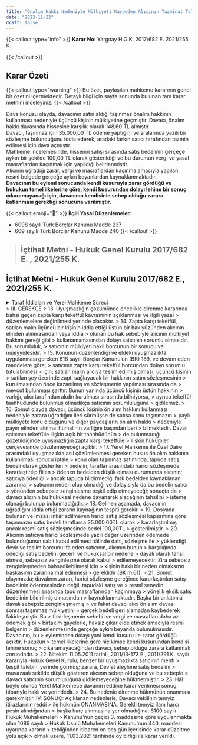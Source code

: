 ```yaml
---
title: "Önalım Hakkı Nedeniyle Mülkiyeti Kaybeden Alıcının Tazminat Talebi Hk."
date: "2023-11-22"
draft: false
---
```


{{< callout type="info" >}}
**Karar No:** Yargıtay H.G.K. 2017/682 E. 2021/255 K.

{{< /callout >}}

## Karar Özeti

{{< callout type="warning" >}}
Bu özet, paylaşılan mahkeme kararının genel bir özetini içermektedir. Detaylı bilgi için sayfa sonunda bulunan tam karar metnini inceleyiniz.
{{< /callout >}}

Dava konusu olayda, davacının satın aldığı taşınmaz önalım hakkının kullanması nedeniyle üçüncü kişinin mülkiyetine geçmiştir.
Davacı, önalım hakkı davasında hissesine karşılık olarak 148,60 TL almıştır.  
Davacı, taşınmaz için 35.000,00 TL ödeme yaptığını ve aralarında yazılı bir sözleşme bulunduğunu iddia ederek, aradaki farkın satıcı tarafından tazmin edilmesi için dava açmıştır.  
Mahkeme incelemesinde, hissenin satışı sırasında satış bedelinin gerçeğe aykırı bir şekilde 100,00 TL olarak gösterildiği ve bu durumun vergi ve yasal masraflardan kaçınmak için yapıldığı belirlenmiştir.  
Alıcının uğradığı zarar, vergi ve masraflardan kaçınma amacıyla yapılan resmi belgede gerçeğe aykırı beyanlardan kaynaklanmaktadır.  
**Davacının bu eylemi sonucunda kendi kusuruyla zarar gördüğü ve hukukun temel ilkelerine göre, kendi kusurundan dolayı lehine bir sonuç çıkaramayacağı için, davacının kendisinin sebep olduğu zarara katlanması gerektiği sonucuna varılmıştır.**

{{< callout emoji="📖" >}}
**İlgili Yasal Düzenlemeler:**

- 6098 sayılı Türk Borçlar Kanunu Madde 237
- 609 sayılı Türk Borçlar Kanunu Madde 240
  {{< /callout >}}

> ## İçtihat Metni - Hukuk Genel Kurulu 2017/682 E. , 2021/255 K.

## İçtihat Metni - Hukuk Genel Kurulu 2017/682 E., 2021/255 K.

<details>
<summary> Taraf İddiaları ve Yerel Mahkeme Süreci </summary>

> MAHKEMESİ: Asliye Hukuk Mahkemesi
>
> 1. Taraflar arasındaki “alacak” davasından dolayı yapılan yargılama sonunda, Ankara 26. Asliye Hukuk Mahkemesince verilen davanın reddine
>    ilişkin karar davacı vekilinin temyizi üzerine Yargıtay (kapatılan) 2. Hukuk Dairesince yapılan inceleme sonunda bozulmuş, Mahkemece Özel Daire bozma kararına karşı direnilmiştir.
> 2. Direnme kararı davacı vekili tarafından temyiz edilmiştir.
> 3. Hukuk Genel Kurulunca dosyadaki belgeler incelendikten sonra gereği görüşüldü: I. YARGILAMA SÜRECİ Davacı İstemi:
> 4. Davacı vekili; müvekkilinin müşterek (paylı) mülkiyete konu 1342 parsel sayılı taşınmazda davalıya ait payı 15.07.2007 tarihli sözleşme
>    ile 35.000,00TL bedel karşılığında satın aldığını, tapu devri
>    gerçekleştikten sonra diğer paydaşın ön alım hakkına dayalı açtığı
>    tapu iptali ve tescil davasını kazanması sonucu taşınmazın mülkiyetini
>    kaybettiğini, davalının doğan zarardan sorumlu olduğunu, bu sebeple
>    satış bedeli olan 35.000,00TL'nin iadesi yönünde takip
>    başlattıklarını, davalının takibe haksız şekilde itiraz ettiğini,
>    itirazın kaldırılması taleplerinin icra mahkemesince alacağın
>    yargılamayı gerektirdiğinden bahisle reddedildiğini ileri sürerek
>    fazlaya ilişkin hakları saklı kalmak kaydıyla 1.000,00TL'nin davalıdan
>    tahsiline karar verilmesini istemiş, bozma sonrası ıslahla talebini
>    34.900,00TL'ye yükseltmiştir. Davalı Cevabı:
> 5. Davalı vekili; alacak iddiasının haksız ve yersiz olduğunu, davacının faiz karşılığı borç para vermekle uğraştığını, müvekkilinin
>    zorda kalarak davacıya birtakım bedeller ödediğini ve tapu devrini
>    gerçekleştirdiğini, tapu kayıtları incelendiğinde devrin bedelsiz
>    yapıldığının anlaşılacağını, sulh hukuk mahkemesinde görülen tapu
>    iptal davasında zaten davacıya bedel ve masrafların ödendiğini, zorla
>    imzalatılan ön sözleşmeye dayanılarak hak iddia edilmesinin haksız
>    olduğunu savunarak davanın reddini istemiştir. Mahkeme Kararı:
> 6. Ankara 26. Asliye Hukuk Mahkemesinin 23.01.2014 tarihli ve 2013/107 E., 2014/28 K. sayılı kararı ile; taraflar arasındaki 15.07.2008
>    tarihli harici satış sözleşmesinde davalı ...'in 1342 sayılı
>    parseldeki payını 35.000,00TL bedelle ...'e sattığını, aynı tarihte
>    tapuda yapılan resmî akitte 100,00TL bedelle payı devredildiğini ancak
>    dava dışı paydaşın açtığı ön alım davası sonucu taşınmazın tapu kaydı
>    iptal edildiğinden davalının sebepsiz zenginleştiğinin iddia edildiği,
>    davalının adi sözleşmeden sonra sözleşmede belirtilen edimini yerine
>    getirdiği ve taşınmazı 100,00TL bedel gösterilerek davacıya
>    devrettiği, ön alım davasında tapudaki satış bedeli ve harç ve masraf
>    toplamı 148,60TL mahkeme veznesine depo ettirilerek kabul kararı
>    verildiği, davacının satış bedelinin 100,00TL gösterildiği resmî satış
>    işleminin tarafı olup kendi muvazaasına dayanamayacağı, aksi
>    düşüncenin dürüstlük ilkesiyle bağdaşmayacağı gerekçesiyle davanın
>    reddine karar verilmiştir. Özel Daire Bozma Kararı:
> 7. Yerel Mahkemenin yukarıda belirtilen kararına karşı süresi içinde davacı vekili temyiz isteminde bulunmuştur.
> 8. Yargıtay (kapatılan) 13. Hukuk Dairesinin 21.01.2016 tarihli ve 2015/38078 E., 2016/1141 K. sayılı kararı ile; “…Borçlar Kanunu m.
>    237, Medeni Kanun m. 706/1, Tapu Kanunu m. 26 ve Noterlik Kanunu m.
>    60/3,89. maddelerindeki açık düzenlemeler ile taşınmaz satışının
>    geçerli olması sözleşmenin resmi şekilde yapılması şartına
>    bağlanmıştır. Bu mevzuat hükümleri gereğince kural olarak tapulu
>    taşınmazlara ilişkin harici satış sözleşmeleri geçerli olmayacaktır.
>    Ne var ki, harici sözleşmeye ek olarak resmi devrin gerçekleşmesi
>    halinde sözleşmenin de artık geçerlilik kazanacağı yerleşik Yargıtay
>    uygulamaları ile sabittir. Somut olayda davacı tapudan devrin yanı
>    sıra davalı ile aralarındaki 15.7.2008 tarihli adi yazılı sözleşmeye
>    de dayanmış olup, bu belgede davalının davaya konu taşınmaz üzerindeki
>    miras hissesini 35.000,00TL bedelle sattığı açıkça yazılıdır.
>    Ülkemizde resmi devirlerde sıklıkla gerçek satış bedelinin
>    gösterilmediği de dikkate alındığında, mahkemenin davacının yalnızca
>    resmi akitte yazılı 100,00 TL bedeli isteyebileceği, kendi muvazaasına
>    dayanarak fazlasını isteyemeyeceği yönündeki kabulünde isabet
>    bulunmamaktadır. Davalı resmi devir ile geçerli hale gelen harici
>    sözleşmede belirlenen 35.000,00TL satış bedeli ile bağlı olup, bu
>    bedelin ödenmediğini yasal kesin delillerle ispatla mükelleftir.
>    Davalı yan, bu yönde yazılı delil sunmadığı gibi yemin deliline de
>    dayanmadığından savunmasını ispat edememiştir. Geçerli sözleşmelerde
>    ifanın imkansız hale gelmesi durumunda sözleşmenin tarafları ifanın
>    imkansız hale geldiği tarihteki rayici isteyebilecekler ise de
>    davacının talebi yalnızca ödenen bedelin sebepsiz zenginleşme
>    hükümleri çerçevesinde ve fazlaya ilişkin hakları saklı tutularak
>    kısmen iadesine ilişkin olup, bu halde mahkemece önalım davasında
>    davacı adına depo edilen 100,00 TL lik resmi satış bedelinin
>    sözleşmede kararlaştır(ı)lan bedelden mahsubu ile 34.900,00 TL
>    yönünden davacının iddiasının yerinde olduğunun tespit edilmesi ve
>    yine taleple bağlı kalınarak davanın kabulüne karar verilmesi
>    gerekirken yazılı şekilde hüküm tesisi usul ve yasaya aykırı olup
>    hükmün bozulmasını gerektirir…” gerekçesi ile karar bozulmuştur.
>    Direnme Kararı:
> 9. Mahkemece 10.05.2016 tarihli ve 2016/179 E., 2016/209 K. sayılı kararı ile; ilk karar gerekçeleri tekrar edilmek ve zapta karşı
>    tekeffül hükümleri açıklanmak suretiyle direnme kararı verilmiştir.
>    Direnme Kararının Temyizi:
> 10. Direnme kararı süresi içinde davacı vekili tarafından temyiz edilmiştir. II. UYUŞMAZLIK
> 11. Direnme yolu ile Hukuk Genel Kurulu önüne gelen uyuşmazlık; ön alım hakkının kullanılması nedeniyle taşınmaz mülkiyetini kaybeden
>     davacının, harici satış sözleşmesi çerçevesinde ödediğini ileri
>     sürdüğü bedelin taşınmazın tapudaki değerinden fazla olan kısmını
>     satıcı davalıdan isteyip isteyemeyeceği noktasında toplanmaktadır.

</details>
>     III. GEREKÇE
> 13. Uyuşmazlığın çözümünde öncelikle direnme kararında bahsi geçen zapta karşı tekeffül kavramının açıklanması ve ilgili yasal
>     düzenlemelere değinilmesi yerinde olacaktır.
> 14. Zapta karşı tekeffül, satılan malın üçüncü bir kişinin iddia ettiği üstün bir hak yüzünden alıcının elinden alınmasından veya iddia
>     olunan bu hak sebebiyle alıcının mülkiyet hakkını gereği gibi
>     kullanamamasından dolayı satıcının sorumlu olmasıdır. Bu sorumluluk,
>     satıcının mülkiyeti nakil borcunun bir sonucu ve müeyyidesidir.
> 15. Konunun düzenlendiği ve eldeki uyuşmazlıkta uygulanması gereken 818 sayılı Borçlar Kanunu’un (BK) 189. ve devam eden maddelere göre;
>     satıcının zapta karşı tekeffül borcundan dolayı sorumlu tutulabilmesi
>     için; satılan malın alıcıya teslim edilmiş olması, üçüncü kişinin
>     satılan şey üzerinde zaptı sağlayacak bir hakkının satım sözleşmesinin
>     kurulmasından önce kazanılmış ve sözleşmenin yapılması sırasında da
>     mevcut bulunması şarttır. Bunun yanında üçüncü kişinin üstün hakkının
>     varlığı, alıcı tarafından akdin kurulması sırasında biliniyorsa,
>     ayrıca tekeffül taahhüdünde bulunmuş olmadıkça satıcının sorumluluğuna
>     gidilemez.
> 16. Somut olayda davacı, üçüncü kişinin ön alım hakkını kullanması nedeniyle zarara uğradığını ileri sürmüşse de satışa konu taşınmazın
>     paylı mülkiyete konu olduğunu ve diğer paydaşların ön alım hakkı
>     nedeniyle payın elinden alınma ihtimalinin varlığını başından beri
>     bilmektedir. Davalı satıcının tekeffüle ilişkin açık bir taahhüdünün
>     de bulunmadığı gözetildiğinde uyuşmazlığın zapta karşı tekeffüle
>     ilişkin hükümler çerçevesinde çözülemeyeceği açıktır.
> 17. Yerel Mahkeme ile Özel Daire arasındaki uyuşmazlıkta asıl çözümlenmesi gereken husus ön alım hakkının kullanılması sonucu iptale
>     konu olan taşınmaz satımında, tapuda satış bedeli olarak gösterilen
>     bedelin, taraflar arasındaki harici sözleşmede kararlaştırılıp fiilen
>     ödenen bedelden düşük olması durumunda alıcının; satıcıya ödediği
>     ancak tapuda bildirmediği fark bedelden kaynaklanan zararına,
>     satıcının neden olup olmadığı ve dolayısıyla da bu bedelin satıcı
>     yönünden sebepsiz zenginleşme teşkil edip etmeyeceği; sonuçta da
>     davacı alıcının bu hukuksal nedene dayanarak alacağının tahsilini
>     isteme olanağı bulunup bulunmadığıdır.
> 18. Gelinen aşamada, davacının uğradığını iddia ettiği zararın kaynağının tespiti gerekir.
> 19. Dosyada bulunan ve imzası inkâr edilmeyen harici satış sözleşmesi kapsamına göre taşınmazın satış bedeli taraflarca 35.000,00TL olarak
>     kararlaştırılmış ancak resmî satış sözleşmesinde bedel 100,00TL
>     gösterilmiştir.
> 20. Alıcının satıcıya harici sözleşmede yazılı değer üzerinden ödemede bulunduğunun sabit kabul edilmesi hâlinde dahi, sözleşme ile
>     yüklendiği devir ve teslim borcunu ifa eden satıcının, alıcının bunun
>     karşılığında ödediği satış bedelini geçerli ve hukuksal bir nedene
>     dayalı olarak tahsil etmesi, sebepsiz zenginleşme olarak kabul
>     edilemeyecektir. Zira sebepsiz zenginleşmeden bahsedilebilmesi için
>     kişinin haklı bir neden olmaksızın başkasının zararına mal edinmesi
>     gereklidir (BK m.61).
> 21. Somut olayımızda; davalının zararı, harici sözleşme gereğince kararlaştırılan satış bedelinin ödenmesinden değil, tapudaki satış ve
>     resmî senedin düzenlenmesi sırasında tapu masraflarından kaçınmaya
>     yönelik eksik satış bedelinin bildirilmiş olmasından
>     kaynaklanmaktadır. Başka bir anlatımla davalı sebepsiz zenginleşmemiş
>     ve fakat davacı alıcı ön alım davası sonrası taşınmaz mülkiyetini
>     gerçek bedeli geri alamadan kaybederek fakirleşmiştir. Bu
>     fakirleşmenin sebebi ise vergi ve masrafları daha az ödemek gibi
>     birtakım gayelerle, haksız çıkar elde etmek amacıyla resmî belgenin
>     düzenlenmesinde gerçeğe aykırı beyanda bulunulmasıdır. Davacının, bu
>     eyleminden dolayı yani kendi kusuru ile zarar gördüğü açıktır. Hukukun
>     temel ilkelerine göre hiç kimse kendi kusurundan kendisi lehine sonuç
>     çıkaramayacağından davacı, sebep olduğu zarara katlanmak zorundadır.
> 22. Nitekim 11.05.2011 tarihli, 2011/13-173 E., 2011/291 K. sayılı kararıyla Hukuk Genel Kurulu, benzer bir uyuşmazlıkta satıcının menfi
> tespit talebini yerinde görmüş; zarara, Devlet aleyhine satış bedelini
> muvazaalı şekilde düşük gösteren alıcının sebep olduğuna ve bu sebeple
> davacı satıcının sorumluluğuna gidilemeyeceğine hükmetmiştir.
> 23. Hâl böyle olunca Yerel Mahkemece davanın reddine karar verilmesi sonuç itibariyle haklı ve yerindedir.
> 24. Bu nedenle direnme hükmünün onanması gerekmiştir. IV. SONUÇ: Açıklanan nedenlerle; Davacı vekilinin temyiz itirazlarının reddi
> ile hükmün ONANMASINA, Gerekli temyiz ilam harcı peşin alındığından
> başka harç alınmasına yer olmadığına, 6100 sayılı Hukuk Muhakemeleri
> Kanunu'nun geçici 3. maddesine göre uygulanmakta olan 1086 sayılı
> Hukuk Usulü Muhakemeleri Kanunu'nun 440. maddesi uyarınca kararın
> tebliğinden itibaren on beş gün içerisinde karar düzeltme yolu açık
> olmak üzere, 11.03.2021 tarihinde oy birliği ile karar verildi.
